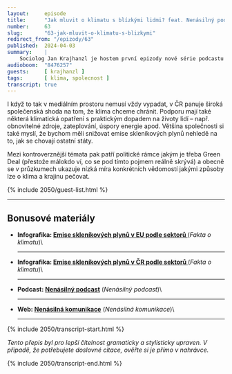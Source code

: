 ```yaml
---
layout:     episode
title:      "Jak mluvit o klimatu s blízkými lidmi? feat. Nenásilný podcast"
number:     63
slug:       "63-jak-mluvit-o-klimatu-s-blizkymi"
redirect_from: "/epizody/63"
published:  2024-04-03
summary:    |
    Sociolog Jan Krajhanzl je hostem první epizody nové série podcastu 2050, která se bude zabývat lidmi a společností. Zaměříme se na to, jak se česká společnost staví ke změně klimatu a dalším otázkám životního prostředí, udržitelnosti nebo dekarbonizace. V epizodě diskutujeme, jak se postoj naší společnosti k těmto tématům vyvíjel v čase a do jakých skupin můžeme Čechy a Češky názorově rozdělit.
audioboom:  "8476257"
guests:     [ krajhanzl ]
tags:       [ klima, spolecnost ]
transcript: true
---
```

I když to tak v mediálním prostoru nemusí vždy vypadat, v ČR panuje široká společenská shoda na tom, že klima chceme chránit. Podporu mají také některá klimatická opatření s praktickým dopadem na životy lidí – např. obnovitelné zdroje, zateplování, úspory energie apod. Většina společnosti si také myslí, že bychom měli snižovat emise skleníkových plynů nehledě na to, jak se chovají ostatní státy.

Mezi kontroverznější témata pak patří politické rámce jakým je třeba Green Deal (přestože málokdo ví, co se pod tímto pojmem reálně skrývá) a obecně se v průzkumech ukazuje nízká míra konkrétních vědomostí jakými způsoby lze o klima a krajinu pečovat.

{% include 2050/guest-list.html %}

---

## Bonusové materiály

<div class="bonus-material" markdown="1">

* **Infografika: [Emise skleníkových plynů v EU podle sektorů ](https://faktaoklimatu.cz/infografiky/emise-eu-detail?q=emise%20eu)** (_Fakta o klimatu_)\\
    ******************

* **Infografika: [Emise skleníkových plynů v ČR podle sektorů ](https://faktaoklimatu.cz/infografiky/emise-cr?q=emise%20%C4%8Dr)** (_Fakta o klimatu_)\\
    ******************

* **Podcast: [Nenásilný podcast](https://www.nenasilnypodcast.cz/)** (_Nenásilný podcast_)\\
    ******************

* **Web: [Nenásilná komunikace](https://nenasilnakomunikace.org/)** (_Nenásilná komunikace_)\\
    ****************
</div>

{% include 2050/transcript-start.html %}

_Tento přepis byl pro lepší čitelnost gramaticky a stylisticky upraven. V případě, že potřebujete doslovné citace, ověřte si je přímo v nahrávce._




{% include 2050/transcript-end.html %}
